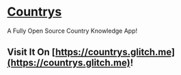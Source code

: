# [Countrys](https://countrys.glitch.me)
A Fully Open Source Country Knowledge App!

## Visit It On [https://countrys.glitch.me](https://countrys.glitch.me)!
